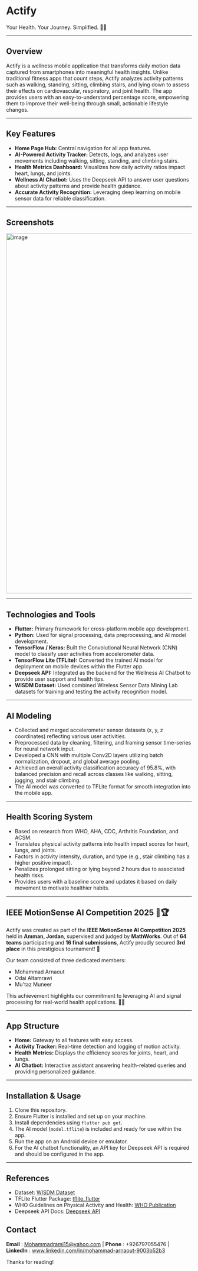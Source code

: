 # Actify

Your Health. Your Journey. Simplified. 💪✨

---

## Overview

Actify is a wellness mobile application that transforms daily motion data captured from smartphones into meaningful health insights. Unlike traditional fitness apps that count steps, Actify analyzes activity patterns such as walking, standing, sitting, climbing stairs, and lying down to assess their effects on cardiovascular, respiratory, and joint health. The app provides users with an easy-to-understand percentage score, empowering them to improve their well-being through small, actionable lifestyle changes.

---

## Key Features

- **Home Page Hub:** Central navigation for all app features.
- **AI-Powered Activity Tracker:** Detects, logs, and analyzes user movements including walking, sitting, standing, and climbing stairs.
- **Health Metrics Dashboard:** Visualizes how daily activity ratios impact heart, lungs, and joints.
- **Wellness AI Chatbot:** Uses the Deepseek API to answer user questions about activity patterns and provide health guidance.
- **Accurate Activity Recognition:** Leveraging deep learning on mobile sensor data for reliable classification.

---
## Screenshots

<img width="1853" height="974" alt="image" src="https://github.com/user-attachments/assets/103b69b6-f0ec-4959-bf06-8bc76adebd8e" />

---

## Technologies and Tools

- **Flutter:** Primary framework for cross-platform mobile app development.
- **Python:** Used for signal processing, data preprocessing, and AI model development.
- **TensorFlow / Keras:** Built the Convolutional Neural Network (CNN) model to classify user activities from accelerometer data.
- **TensorFlow Lite (TFLite):** Converted the trained AI model for deployment on mobile devices within the Flutter app.
- **Deepseek API:** Integrated as the backend for the Wellness AI Chatbot to provide user support and health tips.
- **WISDM Dataset:** Used combined Wireless Sensor Data Mining Lab datasets for training and testing the activity recognition model.

---

## AI Modeling

- Collected and merged accelerometer sensor datasets (x, y, z coordinates) reflecting various user activities.
- Preprocessed data by cleaning, filtering, and framing sensor time-series for neural network input.
- Developed a CNN with multiple Conv2D layers utilizing batch normalization, dropout, and global average pooling.
- Achieved an overall activity classification accuracy of 95.8%, with balanced precision and recall across classes like walking, sitting, jogging, and stair climbing.
- The AI model was converted to TFLite format for smooth integration into the mobile app.

---

## Health Scoring System

- Based on research from WHO, AHA, CDC, Arthritis Foundation, and ACSM.
- Translates physical activity patterns into health impact scores for heart, lungs, and joints.
- Factors in activity intensity, duration, and type (e.g., stair climbing has a higher positive impact).
- Penalizes prolonged sitting or lying beyond 2 hours due to associated health risks.
- Provides users with a baseline score and updates it based on daily movement to motivate healthier habits.

---

## IEEE MotionSense AI Competition 2025 🎉🏆

Actify was created as part of the **IEEE MotionSense AI Competition 2025** held in **Amman, Jordan**, supervised and judged by **MathWorks**. Out of **64 teams** participating and **16 final submissions**, Actify proudly secured **3rd place** in this prestigious tournament! 🥉

Our team consisted of three dedicated members:
- Mohammad Arnaout
- Odai Altamrawi
- Mu'taz Muneer

This achievement highlights our commitment to leveraging AI and signal processing for real-world health applications. 🚀💡

---

## App Structure

- **Home:** Gateway to all features with easy access.
- **Activity Tracker:** Real-time detection and logging of motion activity.
- **Health Metrics:** Displays the efficiency scores for joints, heart, and lungs.
- **AI Chatbot:** Interactive assistant answering health-related queries and providing personalized guidance.

---

## Installation & Usage

1. Clone this repository.
2. Ensure Flutter is installed and set up on your machine.
3. Install dependencies using `flutter pub get`.
4. The AI model (`model.tflite`) is included and ready for use within the app.
5. Run the app on an Android device or emulator.
6. For the AI chatbot functionality, an API key for Deepseek API is required and should be configured in the app.

---

## References

- Dataset: [WISDM Dataset](https://www.cis.fordham.edu/wisdm/dataset.php)
- TFLite Flutter Package: [tflite_flutter](https://pub.dev/packages/tflite_flutter)
- WHO Guidelines on Physical Activity and Health: [WHO Publication](https://www.who.int/publications/i/item/9789240015128)
- Deepseek API Docs: [Deepseek API](https://api-docs.deepseek.com/)

## Contact

**Email** : Mohammadrami15@yahoo.com |
**Phone** : +926797055476 | 
**LinkedIn** : www.linkedin.com/in/mohammad-arnaout-9003b52b3

Thanks for reading!
